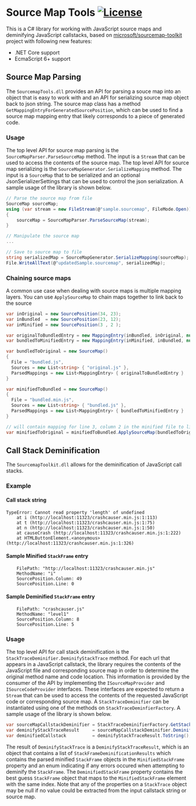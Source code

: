 # Source Map Tools [![License](https://img.shields.io/github/license/MaceWindu/sourcemap-tools)](https://github.com/MaceWindu/sourcemap-tools/blob/master/LICENSE.txt)

This is a C# library for working with JavaScript source maps and deminifying JavaScript callstacks, based on [microsoft/sourcemap-toolkit](https://github.com/microsoft/sourcemap-toolkit) project with following new features:

- .NET Core support
- EcmaScript 6+ support

## Source Map Parsing
The `SourcemapTools.dll` provides an API for parsing a souce map into an object that is easy to work with and an API for serializing source map object back to json string. 
The source map class has a method `GetMappingEntryForGeneratedSourcePosition`, which can be used to find a source map mapping entry that likely corresponds to a piece of generated code. 

### Usage
The top level API for source map parsing is the `SourceMapParser.ParseSourceMap` method. The input is a `Stream` that can be used to access the contents of the source map.
The top level API for source map serializing is the `SourceMapGenerator.SerializeMapping` method. The input is a `SourceMap` that to be serialized and an optional JsonSerializerSettings that can be used to control the json serialization.
A sample usage of the library is shown below.

```csharp
// Parse the source map from file
SourceMap sourceMap;
using (var stream = new FileStream(@"sample.sourcemap", FileMode.Open))
{
    sourceMap = SourceMapParser.ParseSourceMap(stream);
}

// Manipulate the source map
...

// Save to source map to file
string serializedMap = SourceMapGenerator.SerializeMapping(sourceMap);
File.WriteAllText(@"updatedSample.sourcemap", serializedMap);
```

### Chaining source maps
A common use case when dealing with source maps is multiple mapping layers. You can use `ApplySourceMap` to chain maps together to link back to the source

```cs
var inOriginal = new SourcePosition(34, 23);
var inBundled  = new SourcePosition(23, 12);
var inMinified = new SourcePosition(3 , 2 );

var originalToBundledEntry = new MappingEntry(inBundled, inOriginal, null, "original.js");
var bundledToMinifiedEntry = new MappingEntry(inMinified, inBundled, null, "bundle.js");

var bundledToOriginal = new SourceMap()
{
  File = "bundled.js",
  Sources = new List<string> { "original.js" },
  ParsedMappings = new List<MappingEntry> { originalToBundledEntry }
}

var minifiedToBundled = new SourceMap()
{
  File = "bundled.min.js",
  Sources = new List<string> { "bundled.js" },
  ParsedMappings = new List<MappingEntry> { bundledToMinifiedEntry }
}

// will contain mapping for line 3, column 2 in the minified file to line 34, column 23 in the original file
var minifiedToOriginal = minifiedToBundled.ApplySourceMap(bundledToOriginal);
```

## Call Stack Deminification
The `SourcemapToolkit.dll` allows for the deminification of JavaScript call stacks. 
### Example
#### Call stack string
```
TypeError: Cannot read property 'length' of undefined
    at i (http://localhost:11323/crashcauser.min.js:1:113)
    at t (http://localhost:11323/crashcauser.min.js:1:75)
    at n (http://localhost:11323/crashcauser.min.js:1:50)
    at causeCrash (http://localhost:11323/crashcauser.min.js:1:222)
    at HTMLButtonElement.<anonymous> (http://localhost:11323/crashcauser.min.js:1:326)
```
#### Sample Minified `StackFrame` entry
```
    FilePath: "http://localhost:11323/crashcauser.min.js"
    MethodName: "i"
    SourcePosition.Column: 49
    SourcePosition.Line: 0
```
#### Sample Deminified `StackFrame` entry
```
    FilePath: "crashcauser.js"
    MethodName: "level1"
    SourcePosition.Column: 8
    SourcePosition.Line: 5
```
### Usage
The top level API for call stack deminification is the `StackTraceDeminifier.DeminifyStackTrace` method. For each url that appears in a JavaScript callstack, the library requires the contents of the JavaScript file and corresponding source map in order to determine the original method name and code location. This information is provided by the consumer of the API by implementing the `ISourceMapProvider` and `ISourceCodeProvider` interfaces. These interfaces are expected to return a `Stream` that can be used to access the contents of the requested JavaScript code or corresponding source map. A `StackTraceDeminifier` can be instantiated using one of the methods on `StackTraceDeminfierFactory`. A sample usage of the library is shown below.

```csharp
var sourceMapCallstackDeminifier = StackTraceDeminifierFactory.GetStackTraceDeminfier(new SourceMapProvider(), new SourceCodeProvider());
var deminifyStackTraceResult     = sourceMapCallstackDeminifier.DeminifyStackTrace(callstack, false);
var deminifiedCallstack          = deminifyStackTraceResult.ToString();
```

The result of `DeminifyStackTrace` is a `DeminifyStackTraceResult`, which is an object that contains a list of `StackFrameDeminificationResults` which contains the parsed minified `StackFrame` objects in the `MinifiedStackFrame` property and an enum indicating if any errors occured when attempting to deminify the `StackFrame`. The `DeminifiedStackFrame` property contains the best guess `StackFrame` object that maps to the `MinifiedStackFrame` element with the same index. Note that any of the properties on a `StackTrace` object may be null if no value could be extracted from the input callstack string or source map.
